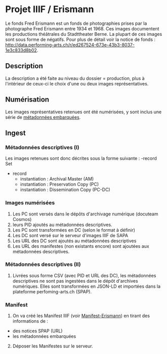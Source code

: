 # Projet IIIF / Erismann

Le fonds Fred Erismann est un fonds de photographies prises par la photographe Fred Erismann entre 1934 et 1968. Ces images documentent les productions théâtrales du Stadttheater Berne. La plupart de ces images sont sous forme de négatifs. Pour plus de détail voir la notice de fonds : http://data.performing-arts.ch/r/ed267524-673e-43b3-8037-1e3c833d8b02.
## Description
La description a été faite au niveau du dossier = production, plus à l'intérieur de ceux-ci le choix d'une ou deux images représentatives.
## Numérisation
Les images représentatives retenues ont été numérisées, y sont inclus une série de [métadonnées embarquées](Embeded-Metadata-Erismann). 
## Ingest 
### Métadonnées descriptives (I)
Les images retenues sont donc décrites sous la forme suivante :
-record Set
  - record
    - instantiation : Archival Master (AM)
    - instantiation : Preservation Copy (PC)
    - instantiation : Dissemination Copy (PC-DC)
### Images numérisées
1. Les PC sont versés dans le dépôts d'archivage numérique (docuteam Cosmos)
2. leurs PID ajoutés au métadonnées descriptives.
3. Les PC sont transformées en DC (selon le format à définir)
4. Les DC sont versé sur le serveur d'images IIIF de SAPA
5. Les URL des DC sont ajoutés au métadonnées descriptives
6. Les URL des manifestes (non existants encore) sont ajoutées aux métadonnées descriptives.
### Métadonnées descriptives (II)
1. Livrées sous forme CSV (avec PID et URL des DC), les métadonnées descriptives ne sont pas ingestées dans le dépôt d'archives numériques. Elles sont transformées en JSON-LD et importées dans la plateforme perfoming-arts.ch (SPAP).
### Manifest
1. On va créé les Manifest IIIF (voir [Manifest-Erismann](Manifest-Erismann.md)) en tirant des informations de :
-  des notices SPAP (URL)
-  les métadonnées embarquées
2. Déposer les Manifestes sur le serveur.

